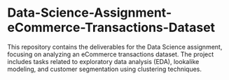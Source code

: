 # Data-Science-Assignment-eCommerce-Transactions-Dataset
This repository contains the deliverables for the Data Science assignment, focusing on analyzing an eCommerce transactions dataset. The project includes tasks related to exploratory data analysis (EDA), lookalike modeling, and customer segmentation using clustering techniques.
